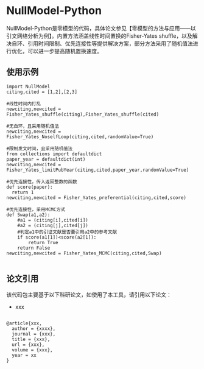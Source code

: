 # NullModel-Python
NullModel-Python是零模型的代码，具体论文参见【零模型的方法与应用——以引文网络分析为例】。内置方法涵盖线性时间置换的Fisher-Yates shuffle，以及解决自环、引用时间限制、优先连接性等提供解决方案，部分方法采用了随机值法进行优化，可以进一步提高随机置换速度。

## 使用示例
```python3
import NullModel
citing,cited = [1,2],[2,3]

#线性时间内打乱
newciting,newcited = Fisher_Yates_shuffle(citing),Fisher_Yates_shuffle(cited)

#无自环，且采用随机值法
newciting,newcited = Fisher_Yates_NoselfLoop(citing,cited,randomValue=True)

#限制发文时间，且采用随机值法
from collections import defaultdict
paper_year = defaultdict(int)
newciting,newcited = Fisher_Yates_limitPubYear(citing,cited,paper_year,randomValue=True)

#优先连接性，传入返回整数的函数
def score(paper):
  return 1
newciting,newcited = Fisher_Yates_preferential(citing,cited,score)

#优先连接性，采用MCMC方式
def Swap(a1,a2):
    #a1 = (citing[i],cited[i])
    #a2 = (citing[j],cited[j])
    #判定a1中的引证文献是否要引用a2中的参考文献
    if score(a1[1])<score(a2[1]):
        return True
    return False
newciting,newcited = Fisher_Yates_MCMC(citing,cited,Swap)


```

## 论文引用

该代码包主要基于以下科研论文，如使用了本工具，请引用以下论文：
* xxx

```

@article{xxx,
  author = {xxxx},
  journal = {xxx},
  title = {xxx},
  url = {xxx},
  volume = {xxx},
  year = xx
}
```
